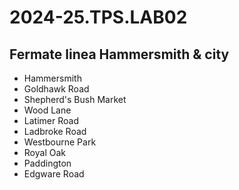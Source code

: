 # 2024-25.TPS.LAB02
## Fermate linea Hammersmith & city

- Hammersmith
- Goldhawk Road
- Shepherd's Bush Market
- Wood Lane
- Latimer Road
- Ladbroke Road
- Westbourne Park
- Royal Oak
- Paddington
- Edgware Road